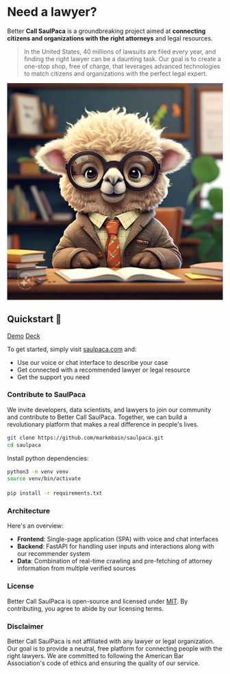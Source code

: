 # Need a lawyer?

Better **Call SaulPaca** is a groundbreaking project aimed at 
**connecting citizens and organizations with the right attorneys** and legal resources. 
> In the United States, 40 millions of lawsuits are filed every year, and finding the right lawyer can be a daunting task. Our goal is to create a one-stop shop, free of charge, that leverages advanced technologies to match citizens and organizations with the perfect legal expert.

<p align="center">
  <img alt="llama_track" src="https://github.com/markmbain/saulpaca/blob/main/assets/images/saulpaca.jpeg?raw=true">
</p>

## Quickstart 🏁
[Demo](url)
[Deck](url)

To get started, simply visit [saulpaca.com](http://saulpaca.com) and:
- Use our voice or chat interface to describe your case
- Get connected with a recommended lawyer or legal resource
- Get the support you need 

### Contribute to SaulPaca
We invite developers, data scientists, and lawyers to join our community and contribute to Better Call SaulPaca. Together, we can build a revolutionary platform that makes a real difference in people's lives.

```bash
git clone https://github.com/markmbain/saulpaca.git
cd saulpaca
```
Install python dependencies: 
```bash
python3 -m venv venv
source venv/bin/activate

pip install -r requirements.txt
```

### Architecture

Here's an overview:
- **Frontend**: Single-page application (SPA) with voice and chat interfaces
- **Backend**: FastAPI for handling user inputs and interactions along with our recommender system
- **Data**: Combination of real-time crawling and pre-fetching of attorney information from multiple verified sources

### License

Better Call SaulPaca is open-source and licensed under [MIT](./LICENSE). By contributing, you agree to abide by our licensing terms.

### Disclaimer

Better Call SaulPaca is not affiliated with any lawyer or legal organization. Our goal is to provide a neutral, free platform for connecting people with the right lawyers. We are committed to following the American Bar Association's code of ethics and ensuring the quality of our service.